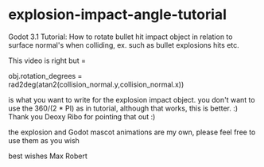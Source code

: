 # explosion-impact-angle-tutorial
Godot 3.1 Tutorial: How to rotate bullet hit impact object in relation to surface normal's when colliding, ex. such as bullet explosions hits etc.

This video is right but =

obj.rotation_degrees = rad2deg(atan2(collision_normal.y,collision_normal.x)) 

is what you want to write for the explosion impact object. you don't want to use the 360/(2 * PI) as in tutorial, although that works, this is better. :) Thank you Deoxy Ribo for pointing that out :)

the explosion and Godot mascot animations are my own, please feel free to use them as you wish

best wishes
Max Robert
